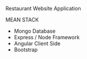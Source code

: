Restaurant Website Application

MEAN STACK 
- Mongo Database
- Express / Node Framework
- Angular Client Side
- Bootstrap 


